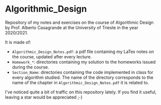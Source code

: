# Algorithmic_Design

Repository of my notes and exercises on the course of Algorithmic Design by Prof. Alberto Casagrande at the University of Trieste in the year 2020/2021.

It is made of:

- `Algorithmic_Design_Notes.pdf`: a pdf file containing my LaTex notes on the course, updated after every lecture.
- `Homework_*`: directories containing my solution to the homeworks issued during the course.
- `Section_Name`: directories containing the code implemented in class for every algorithm studied. The name of the directory corresponds to the name of the chapter in `Algorithmic_Design_Notes.pdf` it is related to.

I've noticed quite a bit of traffic on this repository lately. If you find it useful, leaving a star would be appreciated ;-)
